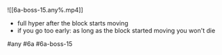 

![[6a-boss-15.any%.mp4]]

* full hyper after the block starts moving
* if you go too early: as long as the block started moving you won't die

#any #6a #6a-boss-15

